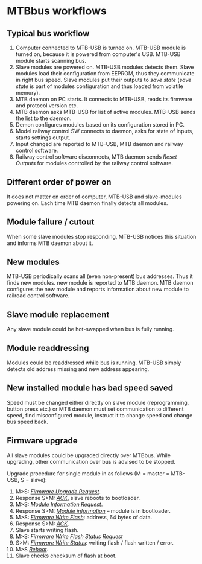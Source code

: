 MTBbus workflows
================

## Typical bus workflow

1. Computer connected to MTB-USB is turned on. MTB-USB module is turned on,
   because it is powered from computer's USB. MTB-USB module starts scanning bus.
2. Slave modules are powered on. MTB-USB modules detects them. Slave modules
   load their configuration from EEPROM, thus they communicate in right bus
   speed. Slave modules put their outputs to *save state* (*save state* is
   part of modules configuration and thus loaded from volatile memory).
3. MTB daemon on PC starts. It connects to MTB-USB, reads its firmware and
   protocol version etc.
4. MTB daemon asks MTB-USB for list of active modules. MTB-USB sends the list
   to the daemon.
5. Demon configures modules based on its configuration stored in PC.
6. Model railway control SW connects to daemon, asks for state of inputs, starts
   settings output.
7. Input changed are reported to MTB-USB, MTB daemon and railway control
   software.
8. Railway control software disconnects, MTB daemon sends *Reset Outputs*
   for modules controlled by the railway control software.

## Different order of power on

It does not matter on order of computer, MTB-USB and slave-modules powering on.
Each time MTB daemon finally detects all modules.

## Module failure / cutout

When some slave modules stop responding, MTB-USB notices this situation and
informs MTB daemon about it.

## New modules

MTB-USB periodically scans all (even non-present) bus addresses. Thus it finds
new modules. new module is reported to MTB daemon. MTB daemon configures the
new module and reports information about new module to railroad control
software.

## Slave module replacement

Any slave module could be hot-swapped when bus is fully running.

## Module readdressing

Modules could be readdressed while bus is running. MTB-USB simply detects
old address missing and new address appearing.

## New installed module has bad speed saved

Speed must be changed either directly on slave module (reprogramming, button
press etc.) or MTB daemon must set communication to different speed, find
misconfigured module, instruct it to change speed and change bus speed back.

## Firmware upgrade

All slave modules could be upgraded directly over MTBbus. While upgrading,
other communication over bus is advised to be stopped.

Upgrade procedure for single module in as follows (M = master = MTB-USB, S =
slave):

1. M>S: [*Firmware Upgrade Request*](commands.md#mosi-reprog).
2. Response S>M: [*ACK*](commands.md#miso-ack), slave reboots to bootloader.
3. M>S: [*Module Information Request*](commands.md#mosi-info).
4. Response S>M: [*Module information*](commands.md#miso-module-info) – module is in bootloader.
5. M>S: [*Firmware Write Flash*](commands.md#mosi-write-flash): address, 64 bytes of data.
6. Response S>M: [*ACK*](commands.md#miso-ack).
7. Slave starts writing flash.
8. M>S: [*Firmware Write Flash Status Request*](commands.md#mosi-write-flash-status-req)
9. S>M: [*Firmware Write Status*](commands.md#miso-write-flash-status): writing flash / flash written / error.
10. M>S [*Reboot*](commands.md#mosi-reboot).
11. Slave checks checksum of flash at boot.
